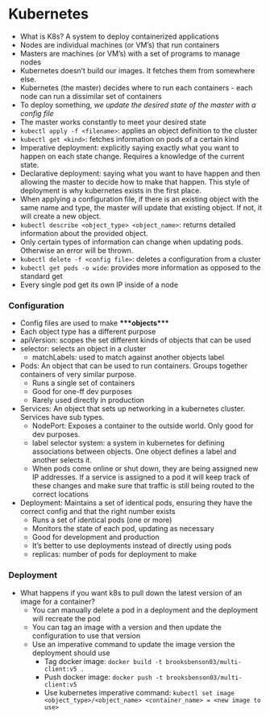 # Kubernetes

- What is K8s? A system to deploy containerized applications
- Nodes are individual machines (or VM’s) that run containers
- Masters are machines (or VM’s) with a set of programs to manage nodes
- Kubernetes doesn’t build our images. It fetches them from somewhere else.
- Kubernetes (the master) decides where to run each containers - each node can run a dissimilar set of containers
- To deploy something, _we update the desired state of the master with a config file_
- The master works constantly to meet your desired state
- `kubectl apply -f <filename>`: applies an object definition to the cluster
- `kubectl get <kind>`: fetches information on pods of a certain kind
- Imperative deployment: explicitly saying exactly what you want to happen on each state change. Requires a knowledge of the current state.
- Declarative deployment: saying what you want to have happen and then allowing the master to decide how to make that happen. This style of deployment is why kubernetes exists in the first place.
- When applying a configuration file, if there is an existing object with the same name and type, the master will update that existing object. If not, it will create a new object.
- `kubectl describe <object_type> <object_name>`: returns detailed information about the provided object.
- Only certain types of information can change when updating pods. Otherwise an error will be thrown.
- `kubectl delete -f <config file>`: deletes a configuration from a cluster
- `kubectl get pods -o wide`: provides more information as opposed to the standard get
- Every single pod get its own IP inside of a node

### Configuration

- Config files are used to make **\*\*\***objects**\*\*\***
- Each object type has a different purpose
- apiVersion: scopes the set different kinds of objects that can be used
- selector: selects an object in a cluster
  - matchLabels: used to match against another objects label
- Pods: An object that can be used to run containers. Groups together containers of very similar purpose.
  - Runs a single set of containers
  - Good for one-ff dev purposes
  - Rarely used directly in production
- Services: An object that sets up networking in a kubernetes cluster. Services have sub types.
  - NodePort: Exposes a container to the outside world. Only good for dev purposes.
  - label selector system: a system in kubernetes for defining associations between objects. One object defines a label and another selects it.
  - When pods come online or shut down, they are being assigned new IP addresses. If a service is assigned to a pod it will keep track of these changes and make sure that traffic is still being routed to the correct locations
- Deployment: Maintains a set of identical pods, ensuring they have the correct config and that the right number exists
  - Runs a set of identical pods (one or more)
  - Monitors the state of each pod, updating as necessary
  - Good for development and production
  - It’s better to use deployments instead of directly using pods
  - replicas: number of pods for deployment to make

### Deployment

- What happens if you want k8s to pull down the latest version of an image for a container?
  - You can manually delete a pod in a deployment and the deployment will recreate the pod
  - You can tag an image with a version and then update the configuration to use that version
  - Use an imperative command to update the image version the deployment should use
    - Tag docker image: `docker build -t brooksbenson03/multi-client:v5 .`
    - Push docker image: `docker push -t brooksbenson03/multi-client:v5`
    - Use kubernetes imperative command: `kubectl set image <object_type>/<object_name> <container_name> = <new image to use>`
